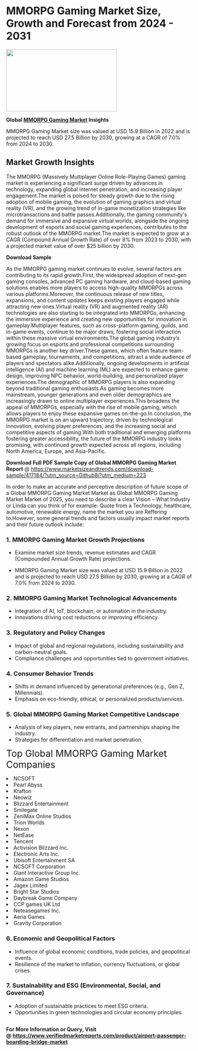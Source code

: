 <H1>MMORPG Gaming Market Size, Growth and Forecast from 2024 - 2031</H1><img class="aligncenter size-medium wp-image-584254" src="https://thirdeyenews.in/wp-content/uploads/2024/09/Global-Market-Research-300x168.jpeg" alt="" width="300" height="168" /><p><strong>Global&nbsp;<a href="https://www.marketsizeandtrends.com/download-sample/417184/?utm_source=Github8j?utm_medium=223">MMORPG Gaming Market</a> Insights</strong></p><p>MMORPG Gaming Market size was valued at USD 15.9 Billion in 2022 and is projected to reach USD 27.5 Billion by 2030, growing at a CAGR of 7.0% from 2024 to 2030.</p><p><h2>Market Growth Insights</h2> <p>The MMORPG (Massively Multiplayer Online Role-Playing Games) gaming market is experiencing a significant surge driven by advances in technology, expanding global internet penetration, and increasing player engagement.The market is poised for steady growth due to the rising adoption of mobile gaming, the evolution of gaming graphics and virtual reality (VR), and the growing trend of in-game monetization strategies like microtransactions and battle passes.Additionally, the gaming community's demand for immersive and expansive virtual worlds, alongside the ongoing development of esports and social gaming experiences, contributes to the robust outlook of the MMORPG market.The market is expected to grow at a CAGR (Compound Annual Growth Rate) of over 8% from 2023 to 2030, with a projected market value of over $25 billion by 2030.</p> <p><strong>Download Sample</strong></p> <p>As the MMORPG gaming market continues to evolve, several factors are contributing to its rapid growth.First, the widespread adoption of next-gen gaming consoles, advanced PC gaming hardware, and cloud-based gaming solutions enables more players to access high-quality MMORPGs across various platforms.Moreover, the continuous release of new titles, expansions, and content updates keeps existing players engaged while attracting new ones.Virtual reality (VR) and augmented reality (AR) technologies are also starting to be integrated into MMORPGs, enhancing the immersive experience and creating new opportunities for innovation in gameplay.Multiplayer features, such as cross-platform gaming, guilds, and in-game events, continue to be major draws, fostering social interaction within these massive virtual environments.The global gaming industry’s growing focus on esports and professional competitions surrounding MMORPGs is another key driver.These games, which often feature team-based gameplay, tournaments, and competitions, attract a wide audience of players and spectators alike.Additionally, ongoing developments in artificial intelligence (AI) and machine learning (ML) are expected to enhance game design, improving NPC behavior, world-building, and personalized player experiences.The demographic of MMORPG players is also expanding beyond traditional gaming enthusiasts.As gaming becomes more mainstream, younger generations and even older demographics are increasingly drawn to online multiplayer experiences.This broadens the appeal of MMORPGs, especially with the rise of mobile gaming, which allows players to enjoy these expansive games on-the-go.In conclusion, the MMORPG market is on an upward trajectory, driven by technological innovation, evolving player preferences, and the increasing social and competitive aspects of gaming.With both traditional and emerging platforms fostering greater accessibility, the future of the MMORPG industry looks promising, with continued growth expected across all regions, including North America, Europe, and Asia-Pacific.</p> <p><span class=""><strong>Download Full PDF Sample Copy of Global MMORPG Gaming Market Report</strong> @ <a href="https://www.marketsizeandtrends.com/download-sample/417184/?utm_source=Github8j?utm_medium=223" target="_blank">https://www.marketsizeandtrends.com/download-sample/417184/?utm_source=Github8j?utm_medium=223</a></span></p><p>In order to make an accurate and perceptive description of future scope of a Global&nbsp;MMORPG Gaming Market Market as Global&nbsp;MMORPG Gaming Market Market of 2025, you need to describe a clear Vision &ndash; What Industry or Linda can you think of for example: Quote from a Technology, healthcare, automotive, renewable energy, name the market you are Reffering to.However, some general trends and factors usually impact market reports and their future outlook include:</p><h3>1.&nbsp;<strong>MMORPG Gaming Market Growth Projections</strong></h3><ul><li>Examine market size trends, revenue estimates and CAGR (Compounded Annual Growth Rate) projections.</li><li><p>MMORPG Gaming Market size was valued at USD 15.9 Billion in 2022 and is projected to reach USD 27.5 Billion by 2030, growing at a CAGR of 7.0% from 2024 to 2030.</p></li></ul><h3>2.&nbsp;<strong>MMORPG Gaming Market Technological Advancements</strong></h3><ul><li>Integration of AI, IoT, blockchain, or automation in the industry.</li><li>Innovations driving cost reductions or improving efficiency.</li></ul><h3>3.&nbsp;<strong>Regulatory and Policy Changes</strong></h3><ul><li>Impact of global and regional regulations, including sustainability and carbon-neutral goals.</li><li>Compliance challenges and opportunities tied to government initiatives.</li></ul><h3>4.&nbsp;<strong>Consumer Behavior Trends</strong></h3><ul><li>Shifts in demand influenced by generational preferences (e.g., Gen Z, Millennials).</li><li>Emphasis on eco-friendly, ethical, or personalized products/services.</li></ul><h3>5.&nbsp;<strong>Global MMORPG Gaming Market Competitive Landscape</strong></h3><ul><li>Analysis of key players, new entrants, and partnerships shaping the industry.</li><li>Strategies for differentiation and market penetration.</li></ul><p data-pm-slice="1 1 []"><span style="color: inherit; font-family: inherit; font-size: 25px;">Top Global MMORPG Gaming Market Companies</span></p><div class="" data-test-id=""><p><li>NCSOFT</li><li> Pearl Abyss</li><li> Krafton</li><li> Neowiz</li><li> Blizzard Entertainment</li><li> Smilegate</li><li> ZeniMax Online Studios</li><li> Trion Worlds</li><li> Nexon</li><li> NetEase</li><li> Tencent</li><li> Activision Blizzard Inc.</li><li> Electronic Arts Inc.</li><li> Ubisoft Entertainment SA</li><li> NCSOFT Corporation</li><li> Giant Interactive Group Inc.</li><li> Amazon Game Studios</li><li> Jagex Limited</li><li> Bright Star Studios</li><li> Daybreak Game Company</li><li> CCP games UK Ltd</li><li> Neteasegames Inc.</li><li> Aeria Games</li><li> Gravity Corporation</li></p></div><h3>6.&nbsp;<strong>Economic and Geopolitical Factors</strong></h3><ul><li>Influence of global economic conditions, trade policies, and geopolitical events.</li><li>Resilience of the market to inflation, currency fluctuations, or global crises.</li></ul><h3>7.&nbsp;<strong>Sustainability and ESG (Environmental, Social, and Governance)</strong></h3><ul><li>Adoption of sustainable practices to meet ESG criteria.</li><li>Opportunities in green technologies and circular economy principles.</li></ul><h2><strong style="font-size: 14px;">For More Information or Query, Visit @&nbsp;</strong><a style="background-color: #ffffff; font-size: 14px;" href="https://www.marketsizeandtrends.com/report/mmorpg-gaming-market/" target="_blank">https://www.verifiedmarketreports.com/product/airport-passenger-boarding-bridge-market</a></h2>